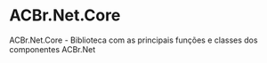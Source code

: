 ACBr.Net.Core
=============

ACBr.Net.Core - Biblioteca com as principais funções e classes dos componentes ACBr.Net
